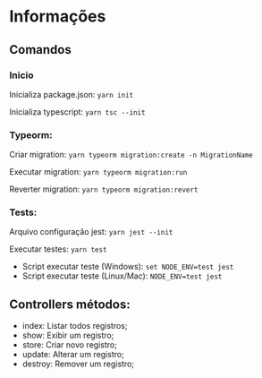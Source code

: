 # Informações

## Comandos

### Inicio

Inicializa package.json: `yarn init`

Inicializa typescript: `yarn tsc --init`

### Typeorm:

Criar migration: `yarn typeorm migration:create -n MigrationName`

Executar migration: `yarn typeorm migration:run`

Reverter migration: `yarn typeorm migration:revert`

### Tests:

Arquivo configuração jest: `yarn jest --init`

Executar testes: `yarn test`

- Script executar teste (Windows): `set NODE_ENV=test jest`
- Script executar teste (Linux/Mac): `NODE_ENV=test jest`

## Controllers métodos:

- index: Listar todos registros;
- show: Exibir um registro;
- store: Criar novo registro;
- update: Alterar um registro;
- destroy: Remover um registro;
